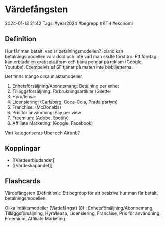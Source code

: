 # Värdefångsten

2024-01-18 21:42
Tags: #year2024 #begrepp #KTH #ekonomi

## Definition

Hur får man betalt, vad är betalningsmodellen? Ibland kan betalningsmodellen vara dold och inte vad man skulle först tro. Ett företag kan erbjuda en gratisplattform och tjäna pengar på reklam (Google, Youtube). Exempelvis så SF tjänar på maten inte biobiljetterna.

Det finns många olika intäktsmodeller

1. Enhetsförsäljning/Abonnemang: Betalning per enhet
2. Tilläggsförsäljning: Förbrukningsartiklar (Gilette)
3. Hyra/leasa:
4. Licensiering: (Carlsberg, Coca-Cola, Prada parfym)
5. Franchise: (McDonalds)
6. Pris för användning: Pay per view
7. Freemium: (Adobe, Spotify)
8. Affiliate Marketing: (Google, Facebook)

Vart kategoriseras Uber och Airbnb?

## Kopplingar

- [[Värdeerbjudandet]]
- [[Värdeskapandet]]

## Flashcards

Värdefångsten (Definition):: Ett begrepp för att beskriva hur man får betalt, betalningsmodellen.
<!--SR:!2024-01-24,1,210!2024-01-25,2,230-->

Olika intäktsmodeller (Värdefångst) (8):: Enhetsförsäljning/Abonnemang, Tilläggsförsäljning, Hyra/leasa, Licensiering, Franchise, Pris för användning, Freemium, Affiliate Marketing
<!--SR:!2024-01-24,1,210!2024-01-23,1,230-->

